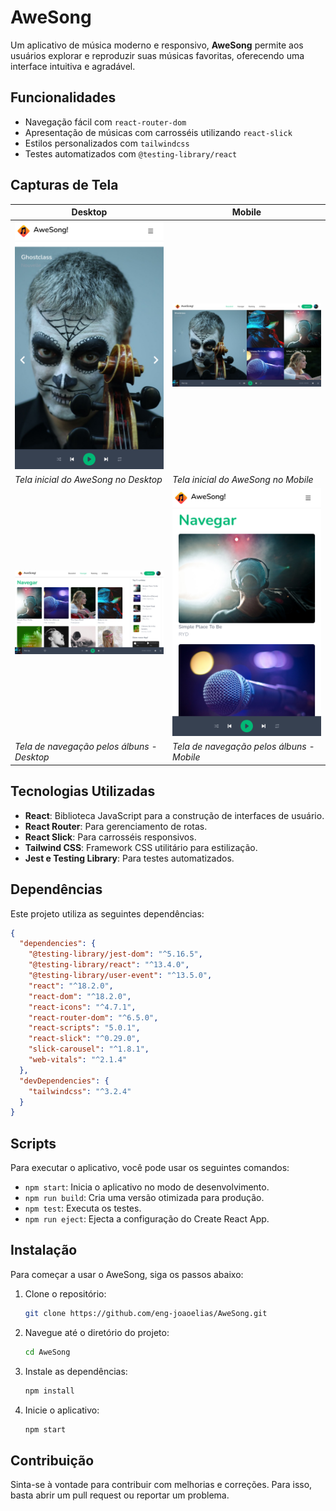 # AweSong

Um aplicativo de música moderno e responsivo, **AweSong** permite aos usuários explorar e reproduzir suas músicas favoritas, oferecendo uma interface intuitiva e agradável.

## Funcionalidades

- Navegação fácil com `react-router-dom`
- Apresentação de músicas com carrosséis utilizando `react-slick`
- Estilos personalizados com `tailwindcss`
- Testes automatizados com `@testing-library/react`

## Capturas de Tela

| Desktop                                             | Mobile                                             |
|----------------------------------------------------|---------------------------------------------------|
| ![Tela Inicial](screenshots/start-desktop.png)    | ![Tela Inicial Mobile](screenshots/start-mobile.png)  |
| *Tela inicial do AweSong no Desktop*               | *Tela inicial do AweSong no Mobile*               |
| ![Tela de navegação pelos álbuns - Desktop](screenshots/browse-desktop.png) | ![Tela de navegação pelos álbuns - Mobile](screenshots/browse-mobile.png) |
| *Tela de navegação pelos álbuns - Desktop*         | *Tela de navegação pelos álbuns - Mobile*         |


## Tecnologias Utilizadas

- **React**: Biblioteca JavaScript para a construção de interfaces de usuário.
- **React Router**: Para gerenciamento de rotas.
- **React Slick**: Para carrosséis responsivos.
- **Tailwind CSS**: Framework CSS utilitário para estilização.
- **Jest e Testing Library**: Para testes automatizados.

## Dependências

Este projeto utiliza as seguintes dependências:

```json
{
  "dependencies": {
    "@testing-library/jest-dom": "^5.16.5",
    "@testing-library/react": "^13.4.0",
    "@testing-library/user-event": "^13.5.0",
    "react": "^18.2.0",
    "react-dom": "^18.2.0",
    "react-icons": "^4.7.1",
    "react-router-dom": "^6.5.0",
    "react-scripts": "5.0.1",
    "react-slick": "^0.29.0",
    "slick-carousel": "^1.8.1",
    "web-vitals": "^2.1.4"
  },
  "devDependencies": {
    "tailwindcss": "^3.2.4"
  }
}
```

## Scripts

Para executar o aplicativo, você pode usar os seguintes comandos:

- `npm start`: Inicia o aplicativo no modo de desenvolvimento.
- `npm run build`: Cria uma versão otimizada para produção.
- `npm test`: Executa os testes.
- `npm run eject`: Ejecta a configuração do Create React App.

## Instalação

Para começar a usar o AweSong, siga os passos abaixo:

1. Clone o repositório:
   ```bash
   git clone https://github.com/eng-joaoelias/AweSong.git
   ```
2. Navegue até o diretório do projeto:
   ```bash
   cd AweSong
   ```
3. Instale as dependências:
   ```bash
   npm install
   ```
4. Inicie o aplicativo:
   ```bash
   npm start
   ```

## Contribuição

Sinta-se à vontade para contribuir com melhorias e correções. Para isso, basta abrir um pull request ou reportar um problema.
